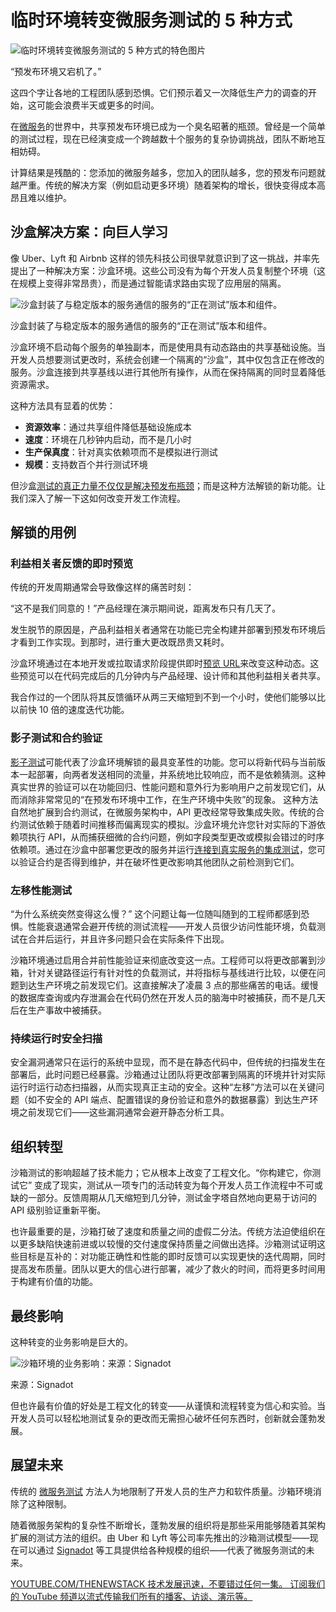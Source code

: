 # 临时环境转变微服务测试的 5 种方式

![临时环境转变微服务测试的 5 种方式的特色图片](https://cdn.thenewstack.io/media/2025/03/eb2a8440-environment-1024x576.jpg)

“预发布环境又宕机了。”

这四个字让各地的工程团队感到恐惧。它们预示着又一次降低生产力的调查的开始，这可能会浪费半天或更多的时间。

在[微服务](https://thenewstack.io/microservices/)的世界中，共享预发布环境已成为一个臭名昭著的瓶颈。曾经是一个简单的测试过程，现在已经演变成一个跨越数十个服务的复杂协调挑战，团队不断地互相妨碍。

计算结果是残酷的：您添加的微服务越多，您加入的团队越多，您的预发布问题就越严重。传统的解决方案（例如启动更多环境）随着架构的增长，很快变得成本高昂且难以维护。

## 沙盒解决方案：向巨人学习

像 Uber、Lyft 和 Airbnb 这样的领先科技公司很早就意识到了这一挑战，并率先提出了一种解决方案：沙盒环境。这些公司没有为每个开发人员复制整个环境（这在规模上变得非常昂贵），而是通过智能请求路由实现了应用层的隔离。

![沙盒封装了与稳定版本的服务通信的服务的“正在测试”版本和组件。](https://cdn.thenewstack.io/media/2025/03/0fc617a8-image-4.png)

沙盒封装了与稳定版本的服务通信的服务的“正在测试”版本和组件。

沙盒环境不启动每个服务的单独副本，而是使用具有动态路由的共享基础设施。当开发人员想要测试更改时，系统会创建一个隔离的“沙盒”，其中仅包含正在修改的服务。沙盒连接到共享基线以进行其他所有操作，从而在保持隔离的同时显着降低资源需求。

这种方法具有显着的优势：

*   **资源效率**：通过共享组件降低基础设施成本
*   **速度**：环境在几秒钟内启动，而不是几小时
*   **生产保真度**：针对真实依赖项而不是模拟进行测试
*   **规模**：支持数百个并行测试环境

但沙盒[测试的真正力量不仅仅是解决预发布瓶颈](https://thenewstack.io/the-staging-bottleneck-microservices-testing-in-fintech/)；而是这种方法解锁的新功能。让我们深入了解一下这如何改变开发工作流程。

## 解锁的用例

### 利益相关者反馈的即时预览

传统的开发周期通常会导致像这样的痛苦时刻：

“这不是我们同意的！”产品经理在演示期间说，距离发布只有几天了。

发生脱节的原因是，产品利益相关者通常在功能已完全构建并部署到预发布环境后才看到工作实现。到那时，进行重大更改既昂贵又耗时。

沙盒环境通过在本地开发或拉取请求阶段提供即时[预览 URL](https://thenewstack.io/demo-testing-and-previewing-pull-requests-with-signadot/)来改变这种动态。这些预览可以在代码完成后的几分钟内与产品经理、设计师和其他利益相关者共享。

我合作过的一个团队将其反馈循环从两三天缩短到不到一个小时，使他们能够以比以前快 10 倍的速度迭代功能。

### 影子测试和合约验证

[影子测试](https://thenewstack.io/microservice-integration-testing-a-pain-try-shadow-testing/)可能代表了沙盒环境解锁的最具变革性的功能。您可以将新代码与当前版本一起部署，向两者发送相同的流量，并系统地比较响应，而不是依赖猜测。这种真实世界的验证可以在功能回归、性能问题和意外行为影响用户之前发现它们，从而消除非常常见的“在预发布环境中工作，在生产环境中失败”的现象。
这种方法自然地扩展到合约测试，在微服务架构中，API 更改经常导致集成失败。传统的合约测试依赖于随着时间推移而偏离现实的模拟。沙盒环境允许您针对实际的下游依赖项执行 API，从而捕获细微的合约问题，例如字段类型更改或模拟会错过的时序依赖项。通过在沙盒中部署您更改的服务并运行[连接到真实服务的集成测试](https://thenewstack.io/why-your-microservice-integration-tests-miss-real-problems/)，您可以验证合约是否得到维护，并在破坏性更改影响其他团队之前检测到它们。

### 左移性能测试
“为什么系统突然变得这么慢？” 这个问题让每一位随叫随到的工程师都感到恐惧。性能衰退通常会避开传统的测试流程——开发人员很少访问性能环境，负载测试在合并后运行，并且许多问题只会在实际条件下出现。

沙箱环境通过启用合并前性能验证来彻底改变这一点。工程师可以将更改部署到沙箱，针对关键路径运行有针对性的负载测试，并将指标与基线进行比较，以便在问题到达生产环境之前发现它们。这直接解决了凌晨 3 点的那些痛苦的电话。缓慢的数据库查询或内存泄漏会在代码仍然在开发人员的脑海中时被捕获，而不是几天后在生产事故中被捕获。

### 持续运行时安全扫描

安全漏洞通常只在运行的系统中显现，而不是在静态代码中，但传统的扫描发生在部署后，此时问题已经暴露。沙箱通过让团队将更改部署到隔离的环境并针对实际运行时运行动态扫描器，从而实现真正主动的安全。这种“左移”方法可以在关键问题（如不安全的 API 端点、配置错误的身份验证和意外的数据暴露）到达生产环境之前发现它们——这些漏洞通常会避开静态分析工具。

## 组织转型

沙箱测试的影响超越了技术能力；它从根本上改变了工程文化。“你构建它，你测试它” 变成了现实，测试从一项专门的活动转变为每个开发人员工作流程中不可或缺的一部分。反馈周期从几天缩短到几分钟，测试金字塔自然地向更易于访问的 API 级别验证重新平衡。

也许最重要的是，沙箱打破了速度和质量之间的虚假二分法。传统方法迫使组织在以更多缺陷快速前进或以较慢的交付速度保持质量之间做出选择。沙箱测试证明这些目标是互补的：对功能正确性和性能的即时反馈可以实现更快的迭代周期，同时提高发布质量。团队以更大的信心进行部署，减少了救火的时间，而将更多时间用于构建有价值的功能。

## 最终影响

这种转变的业务影响是巨大的。

![沙箱环境的业务影响：来源：Signadot](https://cdn.thenewstack.io/media/2025/03/2759643e-roi-metrics-1024x640.jpg)

来源：Signadot

但也许最有价值的好处是工程文化的转变——从谨慎和流程转变为信心和实验。当开发人员可以轻松地测试复杂的更改而无需担心破坏任何东西时，创新就会蓬勃发展。

## 展望未来

传统的 [微服务测试](https://thenewstack.io/the-million-dollar-problem-of-slow-microservices-testing/) 方法人为地限制了开发人员的生产力和软件质量。沙箱环境消除了这种限制。

随着微服务架构的复杂性不断增长，蓬勃发展的组织将是那些采用能够随着其架构扩展的测试方法的组织。由 Uber 和 Lyft 等公司率先推出的沙箱测试模型——现在可以通过 [Signadot](https://www.signadot.com/) 等工具提供给各种规模的组织——代表了微服务测试的未来。

[
YOUTUBE.COM/THENEWSTACK
技术发展迅速，不要错过任何一集。 订阅我们的 YouTube
频道以流式传输我们所有的播客、访谈、演示等。
](https://youtube.com/thenewstack?sub_confirmation=1)